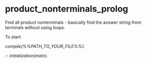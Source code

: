 # product_nonterminals_prolog

Find all product nonterminals - basically find the answer string from terminals without using loops.

To start: 

*compile(%%PATH_TO_YOUR_FILE%%).*

*:- initialization(main).*
